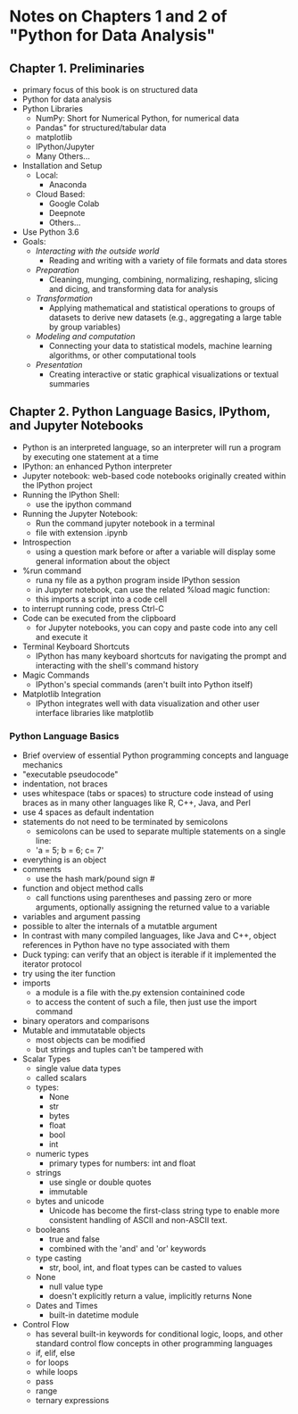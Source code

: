 # Notes on Chapters 1 and 2 of "Python for Data Analysis"
## Chapter 1. Preliminaries 
- primary focus of this book is on structured data 
- Python for data analysis
- Python Libraries 
  - NumPy: Short for Numerical Python, for numerical data
  - Pandas" for structured/tabular data
  - matplotlib
  - IPython/Jupyter
  - Many Others...
- Installation and Setup 
  - Local:
    - Anaconda
  - Cloud Based:
    - Google Colab
    - Deepnote
    - Others...
- Use Python 3.6
- Goals:
  - *Interacting with the outside world*
    - Reading and writing with a variety of file formats and data stores 
  - *Preparation*
    - Cleaning, munging, combining, normalizing, reshaping, slicing and dicing, and transforming data for analysis
  - *Transformation*
    - Applying mathematical and statistical operations to groups of datasets to derive new datasets (e.g., aggregating a large table by group variables)
  - *Modeling and computation*
    - Connecting your data to statistical models, machine learning algorithms, or other computational tools 
  - *Presentation*
    - Creating interactive or static graphical visualizations or textual summaries
## Chapter 2. Python Language Basics, IPythom, and Jupyter Notebooks
- Python is an interpreted language, so an interpreter will run a program by executing one statement at a time
- IPython: an enhanced Python interpreter
- Jupyter notebook: web-based code notebooks originally created within the IPython project
- Running the IPython Shell:
  - use the ipython command
- Running the Jupyter Notebook:
  - Run the command jupyter notebook in a terminal 
  - file with extension .ipynb
- Introspection
  - using a question mark before or after a variable will display some general information about the object
- %run command 
  - runa ny file as a python program inside IPython session
  - in Jupyter notebook, can use the related %load magic function:
  - this imports a script into a code cell
- to interrupt running code, press Ctrl-C
- Code can be executed from the clipboard 
  - for Jupyter notebooks, you can copy and paste code into any cell and execute it
- Terminal Keyboard Shortcuts 
  - IPython has many keyboard shortcuts for navigating the prompt and interacting with the shell's command history
- Magic Commands
  - IPython's special commands (aren't built into Python itself) 
- Matplotlib Integration 
  - IPython integrates well with data visualization and other user interface libraries like matplotlib
### Python Language Basics 
- Brief overview of essential Python programming concepts and language mechanics
- "executable pseudocode"
- indentation, not braces
- uses whitespace (tabs or spaces) to structure code instead of using braces as in many other languages like R, C++, Java, and Perl
- use 4 spaces as default indentation
- statements do not need to be terminated by semicolons
  - semicolons can be used to separate multiple statements on a single line:
  - 'a = 5;  b = 6; c= 7'
- everything is an object 
- comments
  - use the hash mark/pound sign #
- function and object method calls 
  - call functions using parentheses and passing zero or more arguments, optionally assigning the returned value to a variable 
- variables and argument passing 
- possible to alter the internals of a mutatble argument
- In contrast with many compiled languages, like Java and C++, object references in Python have no type associated with them
- Duck typing: can verify that an object is iterable if it implemented the iterator protocol
- try using the iter function 
- imports
  - a module is a file with the.py extension containined code
  - to access the content of such a file, then just use the import command 
- binary operators and comparisons
- Mutable and immutatable objects
  - most objects can be modified 
  - but strings and tuples can't be tampered with 
- Scalar Types 
  - single value data types 
  - called scalars
  - types:
    - None 
    - str
    - bytes
    - float
    - bool
    - int 
  - numeric types 
    - primary types for numbers: int and float 
  - strings 
    - use single or double quotes
    - immutable
  - bytes and unicode
    - Unicode has become the first-class string type to enable more consistent handling of ASCII and non-ASCII text.
  - booleans
    - true and false
    - combined with the 'and' and 'or' keywords
  - type casting 
    - str, bool, int, and float types can be casted to values 
  - None 
    - null value type
    - doesn't explicitly return a value, implicitly returns None
  - Dates and Times 
    - built-in datetime module 
- Control Flow 
  - has several built-in keywords for conditional logic, loops, and other standard control flow concepts in other programming languages
  - if, elif, else
  - for loops
  - while loops
  - pass 
  - range
  - ternary expressions 
  

  




  

